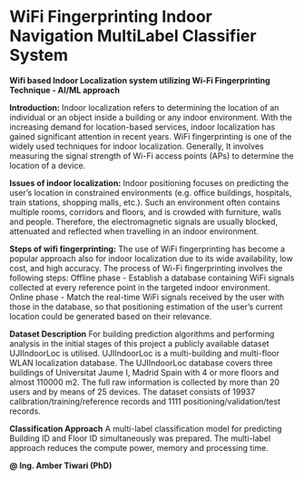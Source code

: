 # WiFi Fingerprinting Indoor Navigation MultiLabel Classifier System
**Wifi based Indoor Localization system utilizing Wi-Fi Fingerprinting Technique - AI/ML approach**

**Introduction:** Indoor localization refers to determining the location of an individual or an object inside a building or any indoor environment. With the increasing demand for location-based services, indoor localization has gained significant attention in recent years. WiFi fingerprinting is one of the widely used techniques for indoor localization. Generally, It involves measuring the signal strength of Wi-Fi access points (APs) to determine the location of a device.

**Issues of indoor localization:** Indoor positioning focuses on predicting the user’s location in constrained environments (e.g. office buildings, hospitals, train stations, shopping malls, etc.). Such an environment often contains multiple rooms, corridors and floors, and is crowded with furniture, walls and people. Therefore, the electromagnetic signals are usually blocked, attenuated and reflected when travelling in an indoor environment.

**Steps of wifi fingerprinting:** The use of WiFi fingerprinting has become a popular approach also for indoor localization due to its wide availability, low cost, and high accuracy. The process of Wi-Fi fingerprinting involves the following steps: 
Offline phase - Establish a database containing WiFi signals collected at every reference point in the targeted indoor environment. 
Online phase - Match the real-time WiFi signals received by the user with those in the database, so that positioning estimation of the user’s current location could be generated based on their relevance.

**Dataset Description**
For building prediction algorithms and performing analysis in the initial stages of this project a publicly available dataset UJIIndoorLoc is utilised. UJIIndoorLoc is a multi-building and multi-floor WLAN localization database. The UJIIndoorLoc database covers three buildings of Universitat Jaume I, Madrid Spain with 4 or more floors and almost 110000 m2. The full raw information is collected by more than 20 users and by means of 25 devices. The dataset consists of 19937 calibration/training/reference records and 1111 positioning/validation/test records.  

**Classification Approach**
A multi-label classification model for predicting Building ID and Floor ID simultaneously was prepared. The multi-label approach reduces the compute power, memory and processing time. </br>

**@ Ing. Amber Tiwari (PhD)**
